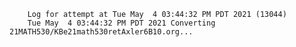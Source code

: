         Log for attempt at Tue May  4 03:44:32 PM PDT 2021 (13044)
        Tue May  4 03:44:32 PM PDT 2021 Converting 21MATH530/KBe21math530retAxler6B10.org...
